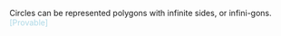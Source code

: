 Circles can be represented polygons with infinite sides, or infini-gons. <span style="color:lightblue">[Provable]</span>
